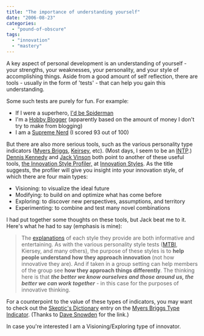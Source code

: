 ```yaml
---
title: "The importance of understanding yourself"
date: "2006-08-23"
categories: 
  - "pound-of-obscure"
tags: 
  - "innovation"
  - "mastery"
---
```


A key aspect of personal development is an understanding of yourself - your strengths, your weaknesses, your personality, and your style of accomplishing things. Aside from a good amount of self reflection, there are tools - usually in the form of 'tests' - that can help you gain this understanding.

Some such tests are purely for fun. For example:

- If I were a superhero, [I'd be Spiderman](http://www.seabreezecomputers.com/superhero "Superhero Personality Test")
- I'm a [Hobby Blogger](http://www.problogger.net/problogger-quiz/ "Problogger Quiz") (apparently based on the amount of money I don't try to make from blogging)
- I am a [Supreme Nerd](http://www.wxplotter.com/ft_nq.php "How NERDY are You?") (I scored 93 out of 100)

But there are also more serious tools, such as the various personality type indicators ([Myers Briggs](http://www.similarminds.com/ "Myers Briggs Personality Test"), [Keirsey](http://www.keirsey.com/ "Keirsey Temperament Website"), etc). (Most days, I seem to be an [INTP](http://keirsey.com/personality/ntip.html "The Portrait of the Architect Rational (Keirsey)").) [Dennis Kennedy](http://www.denniskennedy.com/blog/2006/08/your_innovation_style.html "Your Innovation Style (DennisKennedy.blog)") and [Jack Vinson](http://blog.jackvinson.com/archives/2006/08/22/my_innovation_style_exploring.html "My innovation style:  Exploring (Jack Vinson)") both point to another of these useful tools, [the Innovation Style Profiler,](https://innovationstyles.com/is2006/Welcome.aspx?s=IT2006 "Welcome to Innovation Styles Profiler") at [Innovation Styles](http://innovationstyles.com/isinc/ "Innovation Styles"). As the title suggests, the profiler will give you insight into your innovation style, of which there are four main types:

- Visioning: to visualize the ideal future
- Modifying: to build on and optimize what has come before
- Exploring: to discover new perspectives, assumptions, and territory
- Experimenting: to combine and test many novel combinations

I had put together some thoughts on these tools, but Jack beat me to it. Here's what he had to say (emphasis is mine):

> The [explanations](http://www.innovationstyles.com/is2006/abouttheisp.aspx) of each style they provide are both informative and entertaining. As with the various personality style tests ([MTBI](http://blog.jackvinson.com/archives/2003/10/17/today_i_am_entj.html), Kiersey, and many others), the purpose of these styles is to **help people understand how they approach innovation** (not how innovative they are). And if taken in a group setting can help members of the group see **how they approach things differently**. The thinking here is that _**the better we know ourselves and those around us, the better we can work together**_ - in this case for the purposes of innovative thinking.

For a counterpoint to the value of these types of indicators, you may want to check out the [Skeptic's Dictionary](http://skepdic.com/contents.html "Table of Contents - Skeptics Dictionary") entry on the [Myers Briggs Type Indicator](http://skepdic.com/myersb.html "Myers Briggs Type Indicator (r) - Skeptics Dictionary"). (Thanks to [Dave Snowden](http://www.cognitive-edge.com/2006/07/the_skeptics_dictionary.php "the Skeptics Dictionary (Cognitive Edge)") for the link.)

In case you're interested I am a Visioning/Exploring type of innovator.
